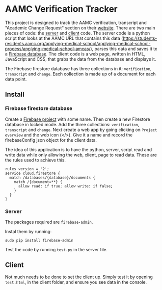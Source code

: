# AAMC Verification Tracker

This project is designed to track the AAMC verification, transcript and "Academic Change Request" section on their [website](https://students-residents.aamc.org/applying-medical-school/applying-medical-school-process/applying-medical-school-amcas/).  There are two main pieces of code: the [server](/server) and [client](/client) code.  The server code is a python script that looks at the AAMC URL that contains this data (https://students-residents.aamc.org/applying-medical-school/applying-medical-school-process/applying-medical-school-amcas/), parses this data and saves it to a [Firebase database](https://firebase.google.com/).  The client code is a web page, written in HTML, JavaScript and CSS, that grabs the data from the database and displays it.

The Firebase firestore database has three collections in it: `verification`, `transcript` and `change`.  Each  collection is made up of a document for each data point.

## Install

### Firebase firestore database

Create a [Firebase project](https://console.firebase.google.com/u/0/) with some name.  Then create a new Firestore database in locked mode.  Add the three collections: `verification`, `transcript` and `change`.  Next create a web app by going clicking on `Project overview` and the web icon (</>).  Give it a name and record the firebaseConfig json object for the client data.

The idea of this application is to have the python, server, script read and write data while only allowing the web, client, page to read data.  These are the rules used to achieve this.

```
rules_version = '2';
service cloud.firestore {
  match /databases/{database}/documents {
    match /{document=**} {
      allow read: if true; allow write: if false;
    }
  }
}
```


### Server

The packages required are `firebase-admin`.

Instal them by running:
```
sudo pip install firebase-admin
```

Test the code by running `test.py` in the server file.

## Client

Not much needs to be done to set the client up.  Simply test it by opening `test.html`, in the client folder, and ensure you see data in the console.



